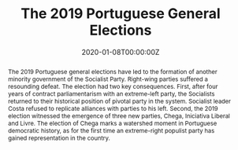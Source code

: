 ---
title: 'The 2019 Portuguese General Elections'

# Authors
# If you created a profile for a user (e.g. the default `admin` user), write the username (folder name) here
# and it will be replaced with their full name and linked to their profile.
authors:
  - Jorge M. Fernandes
  - Pedro C. Magalhães

date: '2020-01-08T00:00:00Z'
doi: ''

# Schedule page publish date (NOT publication's date).
publishDate: '2020-01-08T00:00:00Z'

# Publication type.
# Accepts a single type but formatted as a YAML list (for Hugo requirements).
# Enter a publication type from the CSL standard.
publication_types: ['article-journal']

# Publication name and optional abbreviated publication name.
publication: "*West European Politics*"
publication_short: ""

abstract: The 2019 Portuguese general elections have led to the formation of another minority government of the Socialist Party. Right-wing parties suffered a resounding defeat. The election had two key consequences. First, after four years of contract parliamentarism with an extreme-left party, the Socialists returned to their historical position of pivotal party in the system. Socialist leader Costa refused to replicate alliances with parties to his left. Second, the 2019 election witnessed the emergence of three new parties, Chega, Iniciativa Liberal and Livre. The election of Chega marks a watershed moment in Portuguese democratic history, as for the first time an extreme-right populist party has gained representation in the country.

featured: false

# Custom links (uncomment lines below)
# links:
# - name: Custom Link
#   url: http://example.org

url_pdf: 'https://www.tandfonline.com/doi/abs/10.1080/01402382.2019.1702301?journalCode=fwep20'
url_code: ''
url_dataset: ''
url_poster: ''
url_project: ''
url_slides: ''
url_source: ''
url_video: ''

# Featured image
# To use, add an image named `featured.jpg/png` to your page's folder.
image:
  caption: 'Image credit: [**Unsplash**](https://unsplash.com/photos/pLCdAaMFLTE)'
  focal_point: ''
  preview_only: false

# Associated Projects (optional).
#   Associate this publication with one or more of your projects.
#   Simply enter your project's folder or file name without extension.
#   E.g. `internal-project` references `content/project/internal-project/index.md`.
#   Otherwise, set `projects: []`.
projects: []

# Slides (optional).
#   Associate this publication with Markdown slides.
#   Simply enter your slide deck's filename without extension.
#   E.g. `slides: "example"` references `content/slides/example/index.md`.
#   Otherwise, set `slides: ""`.
slides: []
---